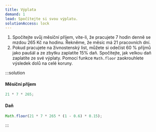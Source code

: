 ```yaml
---
title: Výplata
demand: 1
lead: Spočítejte si svou výplatu.
solutionAccess: lock
---
```


1. Spočítejte svůj měsíční příjem, víte-li, že pracujete 7 hodin denně se mzdou 265 Kč na hodinu. Řekněme, že měsíc má 21 pracovních dní.
1. Pokud pracujete na živnostenský list, můžete si odečíst 60 % příjmů jako paušál a ze zbytku zaplatíte 15% daň. Spočítejte, jak velkou daň zaplatíte ze své výplaty. Pomocí funkce `Math.floor` zaokrouhlete výsledek dolů na celé koruny.

:::solution

#### Měsíční příjem

```js
21 * 7 * 265;
```

#### Daň

```js
Math.floor(21 * 7 * 265 * (1 - 0.6) * 0.15);
```

:::
